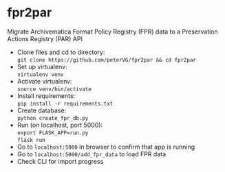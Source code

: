 # fpr2par
Migrate Archivematica Format Policy Registry (FPR) data to a Preservation Actions Registry (PAR) API

* Clone files and cd to directory:  
  `git clone https://github.com/peterVG/fpr2par && cd fpr2par`  
* Set up virtualenv:  
  `virtualenv venv`  
* Activate virtualenv:  
  `source venv/bin/activate`  
* Install requirements:  
  `pip install -r requirements.txt`   
* Create database:  
  `python create_fpr_db.py`      
* Run (on localhost, port 5000):  
  `export FLASK_APP=run.py`  
  `flask run`  
* Go to `localhost:5000` in browser to confirm that app is running
* Go to `localhost:5000/add_fpr_data` to load FPR data
* Check CLI for import progress 
